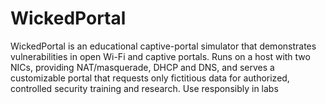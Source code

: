 # WickedPortal
WickedPortal is an educational captive-portal simulator that demonstrates vulnerabilities in open Wi-Fi and captive portals. Runs on a host with two NICs, providing NAT/masquerade, DHCP and DNS, and serves a customizable portal that requests only fictitious data for authorized, controlled security training and research. Use responsibly in labs
